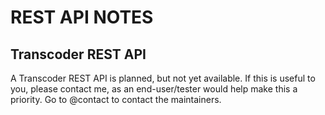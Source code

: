 # REST API NOTES

## Transcoder REST API
A Transcoder REST API is planned, but not yet available.
If this is useful to you, please contact me, as an end-user/tester would help make this a priority.
Go to @contact to contact the maintainers.
